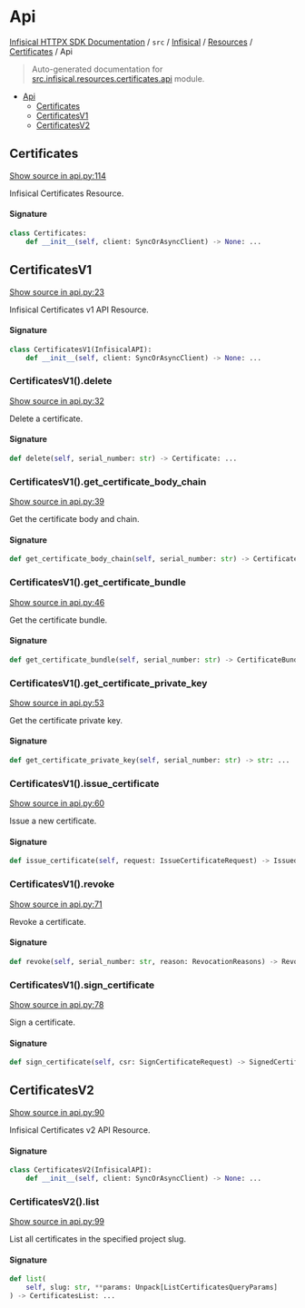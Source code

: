# Api

[Infisical HTTPX SDK Documentation](../../../../README.md#infisical-httpx-sdk-documentation) / `src` / [Infisical](../../index.md#infisical) / [Resources](../index.md#resources) / [Certificates](./index.md#certificates) / Api

> Auto-generated documentation for [src.infisical.resources.certificates.api](https://github.com/riebecj/infisical-httpx-sdk/blob/main/src/infisical/resources/certificates/api.py) module.

- [Api](#api)
  - [Certificates](#certificates)
  - [CertificatesV1](#certificatesv1)
  - [CertificatesV2](#certificatesv2)

## Certificates

[Show source in api.py:114](https://github.com/riebecj/infisical-httpx-sdk/blob/main/src/infisical/resources/certificates/api.py#L114)

Infisical Certificates Resource.

#### Signature

```python
class Certificates:
    def __init__(self, client: SyncOrAsyncClient) -> None: ...
```



## CertificatesV1

[Show source in api.py:23](https://github.com/riebecj/infisical-httpx-sdk/blob/main/src/infisical/resources/certificates/api.py#L23)

Infisical Certificates v1 API Resource.

#### Signature

```python
class CertificatesV1(InfisicalAPI):
    def __init__(self, client: SyncOrAsyncClient) -> None: ...
```

### CertificatesV1().delete

[Show source in api.py:32](https://github.com/riebecj/infisical-httpx-sdk/blob/main/src/infisical/resources/certificates/api.py#L32)

Delete a certificate.

#### Signature

```python
def delete(self, serial_number: str) -> Certificate: ...
```

### CertificatesV1().get_certificate_body_chain

[Show source in api.py:39](https://github.com/riebecj/infisical-httpx-sdk/blob/main/src/infisical/resources/certificates/api.py#L39)

Get the certificate body and chain.

#### Signature

```python
def get_certificate_body_chain(self, serial_number: str) -> CertificateBodyChain: ...
```

### CertificatesV1().get_certificate_bundle

[Show source in api.py:46](https://github.com/riebecj/infisical-httpx-sdk/blob/main/src/infisical/resources/certificates/api.py#L46)

Get the certificate bundle.

#### Signature

```python
def get_certificate_bundle(self, serial_number: str) -> CertificateBundle: ...
```

### CertificatesV1().get_certificate_private_key

[Show source in api.py:53](https://github.com/riebecj/infisical-httpx-sdk/blob/main/src/infisical/resources/certificates/api.py#L53)

Get the certificate private key.

#### Signature

```python
def get_certificate_private_key(self, serial_number: str) -> str: ...
```

### CertificatesV1().issue_certificate

[Show source in api.py:60](https://github.com/riebecj/infisical-httpx-sdk/blob/main/src/infisical/resources/certificates/api.py#L60)

Issue a new certificate.

#### Signature

```python
def issue_certificate(self, request: IssueCertificateRequest) -> IssuedCertificate: ...
```

### CertificatesV1().revoke

[Show source in api.py:71](https://github.com/riebecj/infisical-httpx-sdk/blob/main/src/infisical/resources/certificates/api.py#L71)

Revoke a certificate.

#### Signature

```python
def revoke(self, serial_number: str, reason: RevocationReasons) -> Revocation: ...
```

### CertificatesV1().sign_certificate

[Show source in api.py:78](https://github.com/riebecj/infisical-httpx-sdk/blob/main/src/infisical/resources/certificates/api.py#L78)

Sign a certificate.

#### Signature

```python
def sign_certificate(self, csr: SignCertificateRequest) -> SignedCertificate: ...
```



## CertificatesV2

[Show source in api.py:90](https://github.com/riebecj/infisical-httpx-sdk/blob/main/src/infisical/resources/certificates/api.py#L90)

Infisical Certificates v2 API Resource.

#### Signature

```python
class CertificatesV2(InfisicalAPI):
    def __init__(self, client: SyncOrAsyncClient) -> None: ...
```

### CertificatesV2().list

[Show source in api.py:99](https://github.com/riebecj/infisical-httpx-sdk/blob/main/src/infisical/resources/certificates/api.py#L99)

List all certificates in the specified project slug.

#### Signature

```python
def list(
    self, slug: str, **params: Unpack[ListCertificatesQueryParams]
) -> CertificatesList: ...
```